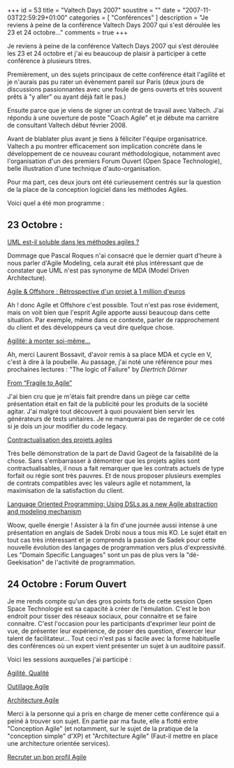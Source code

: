 +++
id = 53
title = "Valtech Days 2007"
soustitre = ""
date = "2007-11-03T22:59:29+01:00"
categories = [ "Conférences" ]
description = "Je reviens à peine de la conférence Valtech Days 2007 qui s'est déroulée les 23 et 24 octobre..."
comments = true
+++

<div class="chapo"></div>

Je reviens à peine de la conférence Valtech Days 2007 qui s’est déroulée les 23 et 24 octobre et j'ai eu beaucoup de plaisir à participer à cette conférence à plusieurs titres.

Premièrement, un des sujets principaux de cette conférence était l'agilité et je n'aurais pas pu rater un évènement pareil sur Paris (deux jours de discussions passionnantes avec une foule de gens ouverts et très souvent prêts à "y aller" ou ayant déjà fait le pas.)

Ensuite parce que je viens de signer un contrat de travail avec Valtech. J'ai répondu à une ouverture de poste "Coach Agile" et je débute ma carrière de consultant Valtech début février 2008.


Avant de blablater plus avant je tiens à féliciter l'équipe organisatrice. Valtech a pu montrer efficacement son implication concrète dans le développement de ce nouveau courant méthodologique, notamment avec l'organisation d'un des premiers Forum Ouvert (Open Space Technologie), belle illustration d'une technique d'auto-organisation.


Pour ma part, ces deux jours ont été curieusement centrés sur la question de la place de la conception logiciel dans les méthodes Agiles.

Voici quel a été mon programme&nbsp;:
## 23 Octobre&nbsp;:

[UML est-il soluble dans les méthodes agiles&nbsp;?](http://www.valtech.fr/fr/index/valtech_days/24seminaires/Agilite.html#uml)

Dommage que Pascal Roques n'ai consacré que le dernier quart d'heure à nous parler d'Agile Modeling, cela aurait été plus intéressant que de constater que UML n'est pas synonyme de MDA (Model Driven Architecture).

[Agile & Offshore&nbsp;: Rétrospective d'un projet à 1 million d'euros](http://www.valtech.fr/fr/index/valtech_days/24seminaires/Agilite.html#agile_1million)

Ah&nbsp;! donc Agile et Offshore c'est possible. Tout n'est pas rose évidement, mais on voit bien que l'esprit Agile apporte aussi beaucoup dans cette situation. Par exemple, même dans ce contexte, parler de rapprochement du client et des développeurs ça veut dire quelque chose. 

[Agilité: à monter soi-même...](http://www.valtech.fr/fr/index/valtech_days/24seminaires/Agilite.html#agilite_en_kit) 

Ah, merci Laurent Bossavit, d'avoir remis à sa place MDA et cycle en V, c'est à dire à la poubelle. Au passage, j'ai noté une référence pour mes prochaines lectures&nbsp;: "The logic of Failure" by _Diertrich Dörner_

[From “Fragile to Agile”](http://www.valtech.fr/fr/index/valtech_days/24seminaires/Industrialisation.html#agitar)

J'ai bien cru que je m'étais fait prendre dans un piège car cette présentation était en fait de la publicité pour les produits de la société agitar. J'ai malgré tout découvert à quoi pouvaient bien servir les générateurs de tests unitaires. Je ne manquerai pas de regarder de ce coté si je dois un jour modifier du code legacy.

[Contractualisation des projets agiles](http://www.valtech.fr/fr/index/valtech_days/24seminaires/Agilite.html#contractualisation)

Très belle démonstration de la part de David Gageot de la faisabilité de la chose. Sans s'embarrasser à démontrer que les projets agiles sont contractualisables, il nous a fait remarquer que les contrats actuels de type forfait ou régie sont très pauvres. Et de nous proposer plusieurs exemples de contrats compatibles avec les valeurs agile et notamment, la maximisation de la satisfaction du client.

[Language Oriented Programming: Using DSLs as a new Agile abstraction and modeling mechanism](http://www.valtech.fr/fr/index/valtech_days/24seminaires/Agilite.html#dsl)

Woow, quelle énergie&nbsp;! Assister à la fin d'une journée aussi intense à une présentation en anglais de Sadek Drobi nous a tous mis KO. Le sujet était en tout cas très intéressant et je comprends la passion de Sadek pour cette nouvelle évolution des langages de programmation vers plus d'expressivité. Les "Domain Specific Languages" sont un pas de plus vers la "dé-Geekisation" de l'activité de programmation.

## 24 Octobre&nbsp;: Forum Ouvert

Je me rends compte qu'un des gros points forts de cette session Open Space Technologie est sa capacité à créer de l'émulation. C'est le bon endroit pour tisser des réseaux sociaux, pour connaitre et se faire connaitre. C'est l'occasion pour les participants d'exprimer leur point de vue, de présenter leur expérience, de poser des question, d'exercer leur talent de facilitateur...
Tout ceci n'est pas si facile avec la forme habituelle des conférences où un expert vient présenter un sujet à un auditoire passif.

Voici les sessions auxquelles j'ai participé&nbsp;:

[Agilité, Qualité](http://valtechdays.pbwiki.com/M%C3%A9thodes+Agiles+et+Qualit%C3%A9)

[Outillage Agile](http://valtechdays.pbwiki.com/Outillage+Agile)

[Architecture Agile](http://valtechdays.pbwiki.com/Notes+des+sessions)

Merci à la personne qui a pris en charge de mener cette conférence qui a peiné à trouver son sujet. En partie par ma faute, elle a flotté entre "Conception Agile" (et notamment, sur le sujet de la pratique de la "conception simple"  d'XP) et "Architecture Agile" (Faut-il mettre en place une architecture orientée services). 

[Recruter un bon profil Agile](http://valtechdays.pbwiki.com/Recruter+un+bon+profil+Agile)
